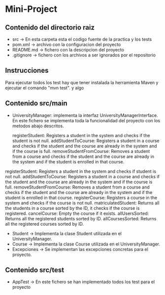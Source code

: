 # **Mini-Project**

## **Contenido del directorio raiz**
- src -> En esta carpeta esta el codigo fuente de la practica y los tests
- pom.xml -> archivo con la configuracion del proyecto
- README.md -> fichero con la descripcion del proyecto
- .gitignore -> fichero con los archivos a ser ignorados por el repositorio

## **Instrucciones**

Para ejecutar todos los test hay que tener instalada la herramienta Maven y ejecutar el comando "mvn test".
y algo

## **Contenido src/main**
- UniversityManager: implementa la interfaz UniversityManagerInterface. En este fichero se implementa toda la
  funcionalidad del proyecto con los metodos abajo descritos.

  registerStudent: Registers a student in the system and checks if the student is not null.
  addStudentToCourse: Registers a student in a course and checks if the student and the course are already in the system and if the course is full.
  removeStudentFromCourse: Removes a student from a course and checks if the student and the course are already in the system and if the student is enrolled in that course.

registerStudent: Registers a student in the system and checks if student is not null.
addStudentToCourse: Registers a student in a course and checks if the student and the course are already in the system and if the course is full.
removeStudentFromCourse: Removes a student from a course and checks if the student and the course are already in the system and if the student is enrolled in that course.
registerCourse: Registers a course in the system and checks if the course is not null.
matriculatedStudent: Returns all the students in a course sorted by the ID, it checks if the course is registered.
cancelCourse: Empty the course if it exists.
allUsersSorted: Returns all the registered students sorted by ID.
allCoursesSorted: Returns all the registered courses sorted by ID.


- Student -> Implementa la clase Student utilizada en el UniversityManager.
- Course -> Implementa la clase Course utilizada en el UniversityManager.
- Excepciones -> Se implementan las excepciones concretas para el proyecto.

## **Contenido src/test**
- AppTest -> En este fichero se han implementado todos los test para el proyecto
